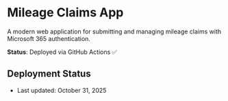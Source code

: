 # Mileage Claims App

A modern web application for submitting and managing mileage claims with Microsoft 365 authentication.

**Status**: Deployed via GitHub Actions ✅

## Deployment Status

- Last updated: October 31, 2025
